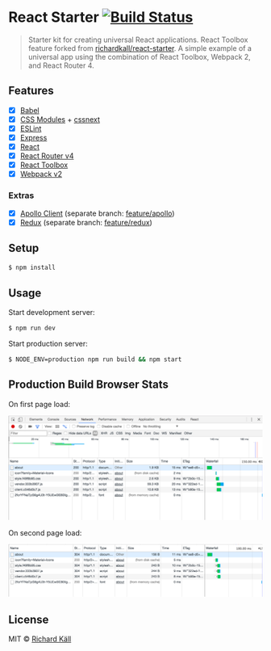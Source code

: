 # React Starter [![Build Status](https://travis-ci.org/richardkall/react-starter.svg?branch=master)](https://travis-ci.org/richardkall/react-starter)

> Starter kit for creating universal React applications. React Toolbox feature forked from [richardkall/react-starter](https://github.com/richardkall/react-starter). A simple example of a universal app using the combination of React Toolbox, Webpack 2, and React Router 4.

## Features

- [x] [Babel](https://babeljs.io/)
- [x] [CSS Modules](https://github.com/css-modules/css-modules) + [cssnext](http://cssnext.io/)
- [x] [ESLint](http://eslint.org/)
- [x] [Express](http://expressjs.com/)
- [x] [React](http://facebook.github.io/react/)
- [x] [React Router v4](https://github.com/reactjs/react-router)
- [x] [React Toolbox](http://react-toolbox.com/)
- [x] [Webpack v2](https://webpack.github.io)

### Extras
- [x] [Apollo Client](http://dev.apollodata.com/) (separate branch: [feature/apollo](https://github.com/richardkall/react-starter/tree/feature/apollo))
- [x] [Redux](http://redux.js.org/) (separate branch: [feature/redux](https://github.com/richardkall/react-starter/tree/feature/redux))

## Setup

```bash
$ npm install
```

## Usage

Start development server:

```bash
$ npm run dev
```

Start production server:

```bash
$ NODE_ENV=production npm run build && npm start
```

## Production Build Browser Stats

On first page load:

<img src="assets/images/react-starter-redux-toolbox.png" style="text-align: center;" />

On second page load:

<img src="assets/images/react-starter-redux-toolbox--2nd-page-load.png" style="text-align: center;" />

## License

MIT © [Richard Käll](https://richardkall.se)
